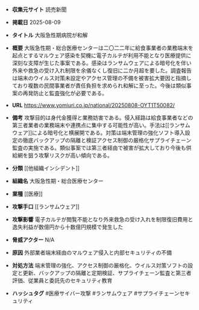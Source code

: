 - **収集元サイト**
読売新聞

- **掲載日**
2025-08-09

- **タイトル**
大阪急性期病院が和解

- **概要**
大阪急性期・総合医療センターは二〇二二年に給食事業者の業務端末を起点とするマルウェア感染を契機に電子カルテが利用不能となり医療提供に深刻な支障が生じた事案である。感染はランサムウェアによる暗号化を伴い外来や救急の受け入れ制限を余儀なくし復旧に二か月超を要した。調査報告は端末のウイルス対策未設定やアクセス管理の不備を被害拡大要因と指摘しており複数の民間事業者が責任負担を求められ和解に至った。今後は類似事案の再発防止と監査強化が必要である。

- **URL**
https://www.yomiuri.co.jp/national/20250808-OYT1T50082/

- **備考**
攻撃目的は身代金獲得と業務妨害である。侵入経路は給食事業者などの第三者業者の業務端末や連携点に集中する可能性が高い。手法は[[ランサムウェア]]による暗号化と横展開である。対策は端末管理の強化ソフト導入設定の徹底バックアップの隔離と検証アクセス制御の厳格化サプライチェーン監査の実施である。類似事案では第三者経由で被害が拡大しており今後も供給網を狙う攻撃リスクが高い傾向である。

- **分類**
[[他組織インシデント]]

- **組織名**
大阪急性期・総合医療センター

- **業種**
[[医療]]

- **攻撃手口**
[[ランサムウェア]]

- **攻撃影響**
電子カルテが閲覧不能となり外来救急の受け入れを制限復旧費用と逸失利益が数億円から十数億円規模で発生した

- **脅威アクター**
N/A

- **原因**
外部業者端末経由のマルウェア侵入と内部セキュリティの不備

- **対処方法**
端末管理の強化、アクセス制御の厳格化、ウイルス対策ソフトの設定と更新、バックアップの隔離と定期検証、サプライチェーン監査と第三者評価、従業員と委託先のセキュリティ教育

- **ハッシュタグ**
#医療サイバー攻撃 #ランサムウェア #サプライチェーンセキュリティ
